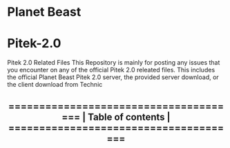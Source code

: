# Planet Beast

# Pitek-2.0
Pitek 2.0 Related Files
This Repository is mainly for posting any issues that you encounter on any of the official Pitek 2.0 releated files. 
This includes the official Planet Beast Pitek 2.0 server, the provided server download, or the client download from Technic

<center>
<h2 align="none">
======================================
|       Table of contents            |
======================================
</h2>
</center>


